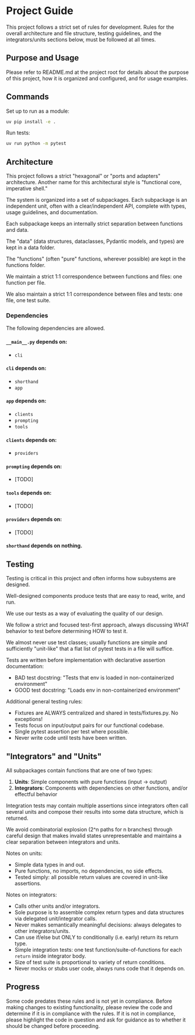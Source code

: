 # Project Guide

This project follows a strict set of rules for development. Rules for the overall architecture and file structure, testing guidelines, and the integrators/units sections below, must be followed at all times.

## Purpose and Usage

Please refer to README.md at the project root for details about the purpose of this project, how it is organized and configured, and for usage examples.

## Commands

Set up to run as a module:

```bash
uv pip install -e .
```

Run tests:

```bash
uv run python -m pytest
```

## Architecture

This project follows a strict "hexagonal" or "ports and adapters" architecture. Another name for this architectural style is "functional core, imperative shell."

The system is organized into a set of subpackages. Each subpackage is an independent unit, often with a clear/independent API, complete with types, usage guidelines, and documentation.

Each subpackage keeps an internally strict separation between functions and data.

The "data" (data structures, dataclasses, Pydantic models, and types) are kept in a data folder.

The "functions" (often "pure" functions, wherever possible) are kept in the functions folder.

We maintain a strict 1:1 correspondence between functions and files: one function per file.

We also maintain a strict 1:1 correspondence between files and tests: one file, one test suite.

### Dependencies

The following dependencies are allowed.

#### `__main__.py` depends on:
- `cli`


#### `cli` depends on:
- `shorthand`
- `app`

#### `app` depends on:
- `clients`
- `prompting`
- `tools`

#### `clients` depends on:
- `providers`

#### `prompting` depends on:
- [TODO]

#### `tools` depends on:
- [TODO]

#### `providers` depends on:
- [TODO]

#### `shorthand` depends on nothing.

## Testing

Testing is critical in this project and often informs how subsystems are designed.

Well-designed components produce tests that are easy to read, write, and run.

We use our tests as a way of evaluating the quality of our design.

We follow a strict and focused test-first approach, always discussing WHAT behavior to test before determining HOW to test it.

We almost never use test classes; usually functions are simple and sufficiently "unit-like" that a flat list of pytest tests in a file will suffice.

Tests are written before implementation with declarative assertion documentation:
- BAD test docstring: "Tests that env is loaded in non-containerized environment"
- GOOD test docstring: "Loads env in non-containerized environment"

Additional general testing rules:

- Fixtures are ALWAYS centralized and shared in tests/fixtures.py. No exceptions!
- Tests focus on input/output pairs for our functional codebase.
- Single pytest assertion per test where possible.
- Never write code until tests have been written.

## "Integrators" and "Units"

All subpackages contain functions that are one of two types:
1. **Units**: Simple components with pure functions (input -> output)
2. **Integrators**: Components with dependencies on other functions, and/or effectful behavior

Integration tests may contain multiple assertions since integrators often call several units and compose their results into some data structure, which is returned.

We avoid combinatorial explosion (2^n paths for n branches) through careful design that makes invalid states unrepresentable and maintains a clear separation between integrators and units.

Notes on units:
- Simple data types in and out.
- Pure functions, no imports, no dependencies, no side effects.
- Tested simply: all possible return values are covered in unit-like assertions.

Notes on integrators:
- Calls other units and/or integrators.
- Sole purpose is to assemble complex return types and data structures via delegated unit/integrator calls.
- Never makes semantically meaningful decisions: always delegates to other integrators/units.
- Can use if/else but ONLY to conditionally (i.e. early) return its return type.
- Simple integration tests: one test function/suite-of-functions for each `return` inside integrator body.
- Size of test suite is proportional to variety of return conditions.
- Never mocks or stubs user code, always runs code that it depends on.

## Progress

Some code predates these rules and is not yet in compliance. Before making changes to existing functionality, please review the code and determine if it is in compliance with the rules. If it is not in compliance, please highlight the code in question and ask for guidance as to whether it should be changed before proceeding.